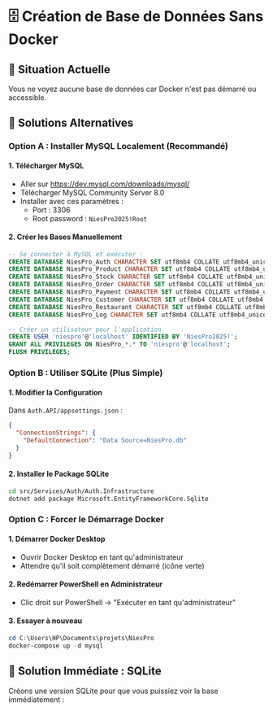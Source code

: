 # 🗄️ Création de Base de Données Sans Docker

## 📍 Situation Actuelle
Vous ne voyez aucune base de données car Docker n'est pas démarré ou accessible.

## 🎯 Solutions Alternatives

### Option A : Installer MySQL Localement (Recommandé)

#### 1. Télécharger MySQL
- Aller sur https://dev.mysql.com/downloads/mysql/
- Télécharger MySQL Community Server 8.0
- Installer avec ces paramètres :
  - Port : 3306
  - Root password : `NiesPro2025!Root`

#### 2. Créer les Bases Manuellement
```sql
-- Se connecter à MySQL et exécuter :
CREATE DATABASE NiesPro_Auth CHARACTER SET utf8mb4 COLLATE utf8mb4_unicode_ci;
CREATE DATABASE NiesPro_Product CHARACTER SET utf8mb4 COLLATE utf8mb4_unicode_ci;
CREATE DATABASE NiesPro_Stock CHARACTER SET utf8mb4 COLLATE utf8mb4_unicode_ci;
CREATE DATABASE NiesPro_Order CHARACTER SET utf8mb4 COLLATE utf8mb4_unicode_ci;
CREATE DATABASE NiesPro_Payment CHARACTER SET utf8mb4 COLLATE utf8mb4_unicode_ci;
CREATE DATABASE NiesPro_Customer CHARACTER SET utf8mb4 COLLATE utf8mb4_unicode_ci;
CREATE DATABASE NiesPro_Restaurant CHARACTER SET utf8mb4 COLLATE utf8mb4_unicode_ci;
CREATE DATABASE NiesPro_Log CHARACTER SET utf8mb4 COLLATE utf8mb4_unicode_ci;

-- Créer un utilisateur pour l'application
CREATE USER 'niespro'@'localhost' IDENTIFIED BY 'NiesPro2025!';
GRANT ALL PRIVILEGES ON NiesPro_*.* TO 'niespro'@'localhost';
FLUSH PRIVILEGES;
```

### Option B : Utiliser SQLite (Plus Simple)

#### 1. Modifier la Configuration
Dans `Auth.API/appsettings.json` :
```json
{
  "ConnectionStrings": {
    "DefaultConnection": "Data Source=NiesPro.db"
  }
}
```

#### 2. Installer le Package SQLite
```bash
cd src/Services/Auth/Auth.Infrastructure
dotnet add package Microsoft.EntityFrameworkCore.Sqlite
```

### Option C : Forcer le Démarrage Docker

#### 1. Démarrer Docker Desktop
- Ouvrir Docker Desktop en tant qu'administrateur
- Attendre qu'il soit complètement démarré (icône verte)

#### 2. Redémarrer PowerShell en Administrateur
- Clic droit sur PowerShell → "Exécuter en tant qu'administrateur"

#### 3. Essayer à nouveau
```powershell
cd C:\Users\HP\Documents\projets\NiesPro
docker-compose up -d mysql
```

## 🎯 Solution Immédiate : SQLite

Créons une version SQLite pour que vous puissiez voir la base immédiatement :